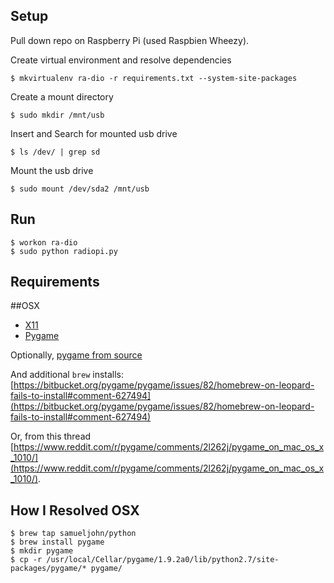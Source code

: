 Setup
---
Pull down repo on Raspberry Pi (used Raspbien Wheezy).

Create virtual environment and resolve dependencies

```
$ mkvirtualenv ra-dio -r requirements.txt --system-site-packages
```

Create a mount directory

```
$ sudo mkdir /mnt/usb
```

Insert and Search for mounted usb drive

```
$ ls /dev/ | grep sd
```

Mount the usb drive

```
$ sudo mount /dev/sda2 /mnt/usb
```

Run
---
```
$ workon ra-dio
$ sudo python radiopi.py
```

Requirements
---

##OSX

* [X11](http://xquartz.macosforge.org/landing/)
* [Pygame](http://www.pygame.org/download.shtml)

Optionally, [pygame from source](http://pygame.org/wiki/MacCompile)

And additional `brew` installs: [https://bitbucket.org/pygame/pygame/issues/82/homebrew-on-leopard-fails-to-install#comment-627494](https://bitbucket.org/pygame/pygame/issues/82/homebrew-on-leopard-fails-to-install#comment-627494)

Or, from this thread [https://www.reddit.com/r/pygame/comments/2l262j/pygame_on_mac_os_x_1010/](https://www.reddit.com/r/pygame/comments/2l262j/pygame_on_mac_os_x_1010/).

How I Resolved OSX
---

```
$ brew tap samueljohn/python
$ brew install pygame
$ mkdir pygame
$ cp -r /usr/local/Cellar/pygame/1.9.2a0/lib/python2.7/site-packages/pygame/* pygame/
```